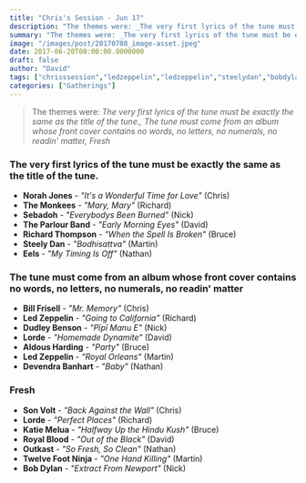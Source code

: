 ```yaml
---
title: "Chris's Session - Jun 17"
description: "The themes were: _The very first lyrics of the tune must be exactly the same as the title of the tune., The tune must come from an album whose front cover contains no words, no letters, no numerals, no readin' matter, Fresh_"
summary: "The themes were: _The very first lyrics of the tune must be exactly the same as the title of the tune., The tune must come from an album whose front cover contains no words, no letters, no numerals, no readin' matter, Fresh_"
image: "/images/post/20170708_image-asset.jpeg"
date: 2017-06-20T00:00:00.0000000
draft: false
author: "David"
tags: ["chrisssession","ledzeppelin","ledzeppelin","steelydan","bobdylan","themonkees","aldousharding","norahjones","royalblood","richardthompson","eels","lorde","lorde","sebadoh","sonvolt","billfrisell","outkast","dudleybenson","katiemelua","theparlourband","devendrabanhart","twelvefootninja"]
categories: ["Gatherings"]
---
```

> The themes were: _The very first lyrics of the tune must be exactly the same as the title of the tune., The tune must come from an album whose front cover contains no words, no letters, no numerals, no readin' matter, Fresh_
### The very first lyrics of the tune must be exactly the same as the title of the tune.
- **Norah Jones** - _"It's a Wonderful Time for Love"_ (Chris)
- **The Monkees** - _"Mary, Mary"_ (Richard)
- **Sebadoh** - _"Everybodys Been Burned"_ (Nick)
- **The Parlour Band** - _"Early Morning Eyes"_ (David)
- **Richard Thompson** - _"When the Spell Is Broken"_ (Bruce)
- **Steely Dan** - _"Bodhisattva"_ (Martin)
- **Eels** - _"My Timing Is Off"_ (Nathan)
### The tune must come from an album whose front cover contains no words, no letters, no numerals, no readin' matter
- **Bill Frisell** - _"Mr. Memory"_ (Chris)
- **Led Zeppelin** - _"Going to California"_ (Richard)
- **Dudley Benson** - _"Pīpī Manu E"_ (Nick)
- **Lorde** - _"Homemade Dynamite"_ (David)
- **Aldous Harding** - _"Party"_ (Bruce)
- **Led Zeppelin** - _"Royal Orleans"_ (Martin)
- **Devendra Banhart** - _"Baby"_ (Nathan)
### Fresh
- **Son Volt** - _"Back Against the Wall"_ (Chris)
- **Lorde** - _"Perfect Places"_ (Richard)
- **Katie Melua** - _"Halfway Up the Hindu Kush"_ (Bruce)
- **Royal Blood** - _"Out of the Black"_ (David)
- **Outkast** - _"So Fresh, So Clean"_ (Nathan)
- **Twelve Foot Ninja** - _"One Hand Killing"_ (Martin)
- **Bob Dylan** - _"Extract From Newport"_ (Nick)
